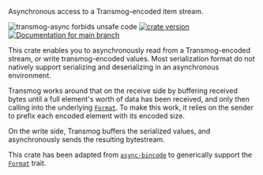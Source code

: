Asynchronous access to a Transmog-encoded item stream.

![transmog-async forbids unsafe code](https://img.shields.io/badge/unsafe-forbid-success)
[![crate version](https://img.shields.io/crates/v/transmog-async.svg)](https://crates.io/crates/transmog-async)
[![Documentation for `main` branch](https://img.shields.io/badge/docs-main-informational)](https://khonsulabs.github.io/transmog/main/transmog_async/)


This crate enables you to asynchronously read from a Transmog-encoded
stream, or write transmog-encoded values. Most serialization format do not
natively support serializing and deserializing in an asynchronous
environment.

Transmog works around that on the receive side by buffering received bytes
until a full element's worth of data has been received, and only then
calling into the underlying [`Format`][format]. To make this work, it relies on the
sender to prefix each encoded element with its encoded size.

On the write side, Transmog buffers the serialized values, and
asynchronously sends the resulting bytestream.

This crate has been adapted from
[`async-bincode`](https://github.com/jonhoo/async-bincode) to generically
support the [`Format`][format] trait.


[format]: $format$